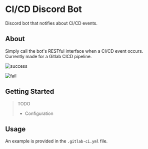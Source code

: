 # CI/CD Discord Bot
Discord bot that notifies about CI/CD events. 

## About

Simply call the bot's RESTful interface when a CI/CD event occurs. Currently made for a Gitlab CICD pipeline. 

![success](docs/message_success)


![fail](docs/message_fail)


## Getting Started

> TODO
> - Configuration


## Usage

An example is provided in the `.gitlab-ci.yml` file. 


